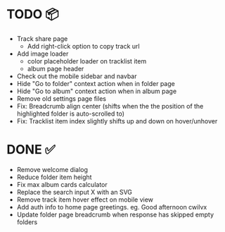 # TODO 📦
- Track share page
    - Add right-click option to copy track url
- Add image loader
    - color placeholder loader on tracklist item
    - album page header
- Check out the mobile sidebar and navbar
- Hide "Go to folder" context action when in folder page
- Hide "Go to album" context action when in album page
- Remove old settings page files
- Fix: Breadcrumb align center (shifts when the the position of the highlighted folder is auto-scrolled to)
- Fix: Tracklist item index slightly shifts up and down on hover/unhover

# DONE ✅
- Remove welcome dialog
- Reduce folder item height
- Fix max album cards calculator
- Replace the search input X with an SVG
- Remove track item hover effect on mobile view
- Add auth info to home page greetings. eg. Good afternoon cwilvx
- Update folder page breadcrumb when response has skipped empty folders